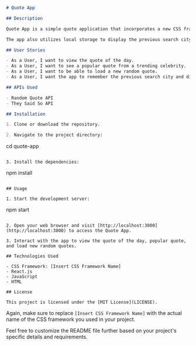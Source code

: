 
```markdown
# Quote App

## Description

Quote App is a simple quote application that incorporates a new CSS framework and consumes two APIs. It displays the quote of the day and features a popular quote from a trending celebrity. The app utilizes server-side APIs to retrieve response data objects from both the random quote API and They Said So API.

The app also utilizes local storage to display the previous search city on the right side of the page. Additionally, the user can load a new random quote by pressing the "New Quote" button.

## User Stories

- As a User, I want to view the quote of the day.
- As a User, I want to see a popular quote from a trending celebrity.
- As a User, I want to be able to load a new random quote.
- As a User, I want the app to remember the previous search city and display it.

## APIs Used

- Random Quote API
- They Said So API

## Installation

1. Clone or download the repository.

2. Navigate to the project directory:

```
cd quote-app
```

3. Install the dependencies:

```
npm install
```

## Usage

1. Start the development server:

```
npm start
```

2. Open your web browser and visit [http://localhost:3000](http://localhost:3000) to access the Quote App.

3. Interact with the app to view the quote of the day, popular quote, and load new random quotes.

## Technologies Used

- CSS Framework: [Insert CSS Framework Name]
- React.js
- JavaScript
- HTML

## License

This project is licensed under the [MIT License](LICENSE).
```

Again, make sure to replace `[Insert CSS Framework Name]` with the actual name of the CSS framework you used in your project.

Feel free to customize the README file further based on your project's specific details and requirements.